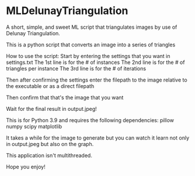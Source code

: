 # MLDelunayTriangulation
A short, simple, and sweet ML script that triangulates images by use of Delunay Triangulation. 

This is a python script that converts an image into a series of triangles

How to use the script:
  Start by entering the settings that you want in settings.txt
  The 1st line is for the # of instances
  The 2nd line is for the # of triangles per instance
  The 3rd line is for the # of iterations

  Then after confirming the settings enter the filepath to the image relative to the executable or as a direct filepath

  Then confirm that that's the image that you want

  Wait for the final result in output.jpeg!

This is for Python 3.9 and requires the following dependencies:
pillow
numpy
scipy
matplotlib

It takes a while for the image to generate but you can watch it learn not only in output.jpeg but also on the graph.

This application isn't multithreaded.

Hope you enjoy!
